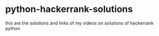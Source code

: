 # python-hackerrank-solutions
this are the solutions and links of my videos on solutions of hackerrank python

